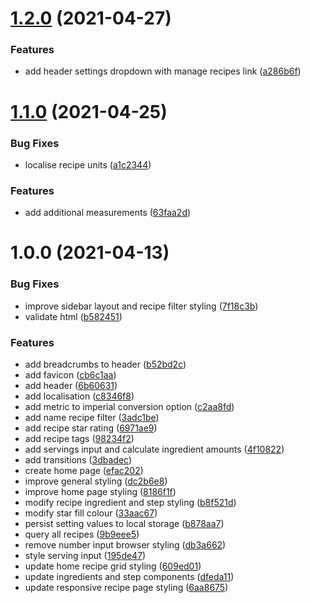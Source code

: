 # [1.2.0](https://github.com/ryanep/recipe-cards/compare/v1.1.0...v1.2.0) (2021-04-27)


### Features

* add header settings dropdown with manage recipes link ([a286b6f](https://github.com/ryanep/recipe-cards/commit/a286b6f59dc9b5cdbf768bb44195572e6326d92d))

# [1.1.0](https://github.com/ryanep/recipe-cards/compare/v1.0.0...v1.1.0) (2021-04-25)

### Bug Fixes

- localise recipe units ([a1c2344](https://github.com/ryanep/recipe-cards/commit/a1c23441c5d12118a3afcb0be6c9c0572d019970))

### Features

- add additional measurements ([63faa2d](https://github.com/ryanep/recipe-cards/commit/63faa2dc60c8ecc17d110727a78f8caacb660122))

# 1.0.0 (2021-04-13)

### Bug Fixes

- improve sidebar layout and recipe filter styling ([7f18c3b](https://github.com/ryanep/recipe-cards/commit/7f18c3b1cd37747f2f60704b3bd7e8b02a370ed9))
- validate html ([b582451](https://github.com/ryanep/recipe-cards/commit/b5824512b57d4713249a8c45b8d0a6ae149b2a51))

### Features

- add breadcrumbs to header ([b52bd2c](https://github.com/ryanep/recipe-cards/commit/b52bd2cab46efa302ba0fc773937fa6f7011a24c))
- add favicon ([cb6c1aa](https://github.com/ryanep/recipe-cards/commit/cb6c1aa7efa24029c5aad99d548664bbe6d372f1))
- add header ([6b60631](https://github.com/ryanep/recipe-cards/commit/6b6063186a75f856270e38284d5aeb1cf60dab13))
- add localisation ([c8346f8](https://github.com/ryanep/recipe-cards/commit/c8346f86eb4dcc638ceab8f889fb34cca9b2da98))
- add metric to imperial conversion option ([c2aa8fd](https://github.com/ryanep/recipe-cards/commit/c2aa8fd1a8af51183f380289d62ef8c13deb9735))
- add name recipe filter ([3adc1be](https://github.com/ryanep/recipe-cards/commit/3adc1be5c62c3d02078fe8502f4ae4dd03644f10))
- add recipe star rating ([6971ae9](https://github.com/ryanep/recipe-cards/commit/6971ae9b0d32e7af03cfdc2e263bf9a1b66b3c2f))
- add recipe tags ([98234f2](https://github.com/ryanep/recipe-cards/commit/98234f2f168d3aa582436f0684d569bed9653773))
- add servings input and calculate ingredient amounts ([4f10822](https://github.com/ryanep/recipe-cards/commit/4f108229b383f036db96165b5e5f3a80072dd388))
- add transitions ([3dbadec](https://github.com/ryanep/recipe-cards/commit/3dbadec6e9ab049494b8259df9cb2e3c151e0d01))
- create home page ([efac202](https://github.com/ryanep/recipe-cards/commit/efac2026e435c980700b13c9d69b634d7cc6fd1c))
- improve general styling ([dc2b6e8](https://github.com/ryanep/recipe-cards/commit/dc2b6e85a0cac39b506dbdcb0b1b8c508f121df8))
- improve home page styling ([8186f1f](https://github.com/ryanep/recipe-cards/commit/8186f1f45cefeda05a52efafc8d3c29eef547c72))
- modify recipe ingredient and step styling ([b8f521d](https://github.com/ryanep/recipe-cards/commit/b8f521d60e864ce47bcad8706b4ca66ea57ce220))
- modify star fill colour ([33aac67](https://github.com/ryanep/recipe-cards/commit/33aac6740ea08c17d93c31e9435f41838c58a475))
- persist setting values to local storage ([b878aa7](https://github.com/ryanep/recipe-cards/commit/b878aa7c2b7a0ff2c80b5a2dcf50902e8915a2f9))
- query all recipes ([9b9eee5](https://github.com/ryanep/recipe-cards/commit/9b9eee5f44002ba5e79e14ea7d4bda312f90c545))
- remove number input browser styling ([db3a662](https://github.com/ryanep/recipe-cards/commit/db3a6628bbdd6b7f300df5d65a63067e1b687054))
- style serving input ([195de47](https://github.com/ryanep/recipe-cards/commit/195de4776d1b6128cdf211cbf5f8063ccedb5868))
- update home recipe grid styling ([609ed01](https://github.com/ryanep/recipe-cards/commit/609ed01c60db914e3506b9752ca98d89a085ff42))
- update ingredients and step components ([dfeda11](https://github.com/ryanep/recipe-cards/commit/dfeda11fbdad7f4862b3329d156a327055949bad))
- update responsive recipe page styling ([6aa8675](https://github.com/ryanep/recipe-cards/commit/6aa8675a216e63a95d9745d10e9b978c1ef4bf14))
